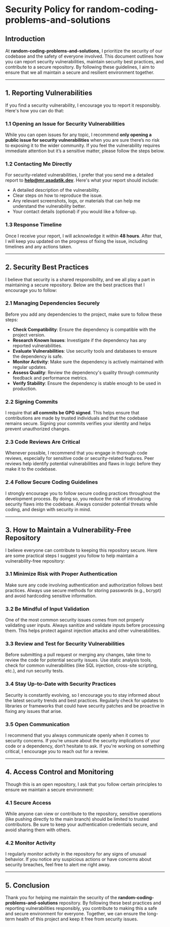# **Security Policy for random-coding-problems-and-solutions**

## **Introduction**

At **random-coding-problems-and-solutions**, I prioritize the security of our codebase and the safety of everyone involved. This document outlines how you can report security vulnerabilities, maintain security best practices, and contribute to a secure repository. By following these guidelines, I aim to ensure that we all maintain a secure and resilient environment together.

---

## **1. Reporting Vulnerabilities**

If you find a security vulnerability, I encourage you to report it responsibly. Here's how you can do that:

### **1.1 Opening an Issue for Security Vulnerabilities**

While you can open issues for any topic, I recommend **only opening a public issue for security vulnerabilities** when you are sure there’s no risk to exposing it to the wider community. If you feel the vulnerability requires immediate attention but it’s a sensitive matter, please follow the steps below.

### **1.2 Contacting Me Directly**

For security-related vulnerabilities, I prefer that you send me a detailed report to **[help@mr.asadatik.dev](mailto:help@mr.asadatik.dev)**. Here's what your report should include:

-   A detailed description of the vulnerability.
-   Clear steps on how to reproduce the issue.
-   Any relevant screenshots, logs, or materials that can help me understand the vulnerability better.
-   Your contact details (optional) if you would like a follow-up.

### **1.3 Response Timeline**

Once I receive your report, I will acknowledge it within **48 hours**. After that, I will keep you updated on the progress of fixing the issue, including timelines and any actions taken.

---

## **2. Security Best Practices**

I believe that security is a shared responsibility, and we all play a part in maintaining a secure repository. Below are the best practices that I encourage you to follow:

### **2.1 Managing Dependencies Securely**

Before you add any dependencies to the project, make sure to follow these steps:

-   **Check Compatibility**: Ensure the dependency is compatible with the project version.
-   **Research Known Issues**: Investigate if the dependency has any reported vulnerabilities.
-   **Evaluate Vulnerabilities**: Use security tools and databases to ensure the dependency is safe.
-   **Monitor Activity**: Make sure the dependency is actively maintained with regular updates.
-   **Assess Quality**: Review the dependency's quality through community feedback and performance metrics.
-   **Verify Stability**: Ensure the dependency is stable enough to be used in production.

### **2.2 Signing Commits**

I require that **all commits be GPG signed**. This helps ensure that contributions are made by trusted individuals and that the codebase remains secure. Signing your commits verifies your identity and helps prevent unauthorized changes.

### **2.3 Code Reviews Are Critical**

Whenever possible, I recommend that you engage in thorough code reviews, especially for sensitive code or security-related features. Peer reviews help identify potential vulnerabilities and flaws in logic before they make it to the codebase.

### **2.4 Follow Secure Coding Guidelines**

I strongly encourage you to follow secure coding practices throughout the development process. By doing so, you reduce the risk of introducing security flaws into the codebase. Always consider potential threats while coding, and design with security in mind.

---

## **3. How to Maintain a Vulnerability-Free Repository**

I believe everyone can contribute to keeping this repository secure. Here are some practical steps I suggest you follow to help maintain a vulnerability-free repository:

### **3.1 Minimize Risk with Proper Authentication**

Make sure any code involving authentication and authorization follows best practices. Always use secure methods for storing passwords (e.g., bcrypt) and avoid hardcoding sensitive information.

### **3.2 Be Mindful of Input Validation**

One of the most common security issues comes from not properly validating user inputs. Always sanitize and validate inputs before processing them. This helps protect against injection attacks and other vulnerabilities.

### **3.3 Review and Test for Security Vulnerabilities**

Before submitting a pull request or merging any changes, take time to review the code for potential security issues. Use static analysis tools, check for common vulnerabilities (like SQL injection, cross-site scripting, etc.), and run security tests.

### **3.4 Stay Up-to-Date with Security Practices**

Security is constantly evolving, so I encourage you to stay informed about the latest security trends and best practices. Regularly check for updates to libraries or frameworks that could have security patches and be proactive in fixing any issues that arise.

### **3.5 Open Communication**

I recommend that you always communicate openly when it comes to security concerns. If you're unsure about the security implications of your code or a dependency, don’t hesitate to ask. If you're working on something critical, I encourage you to reach out for a review.

---

## **4. Access Control and Monitoring**

Though this is an open repository, I ask that you follow certain principles to ensure we maintain a secure environment:

### **4.1 Secure Access**

While anyone can view or contribute to the repository, sensitive operations (like pushing directly to the main branch) should be limited to trusted contributors. Be sure to keep your authentication credentials secure, and avoid sharing them with others.

### **4.2 Monitor Activity**

I regularly monitor activity in the repository for any signs of unusual behavior. If you notice any suspicious actions or have concerns about security breaches, feel free to alert me right away.

---

## **5. Conclusion**

Thank you for helping me maintain the security of the **random-coding-problems-and-solutions** repository. By following these best practices and reporting vulnerabilities responsibly, you contribute to making this a safe and secure environment for everyone. Together, we can ensure the long-term health of this project and keep it free from security issues.
